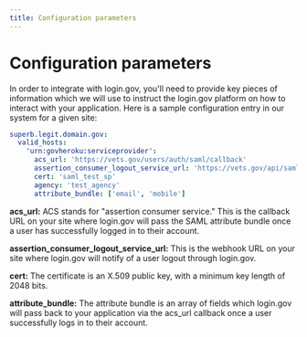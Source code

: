 ```yaml
---
title: Configuration parameters
---
```


# Configuration parameters

In order to integrate with login.gov, you'll need to provide key pieces of information which we will use to instruct the login.gov platform on how to interact with your application. Here is a sample configuration entry in our system for a given site:

```yaml
superb.legit.domain.gov:
  valid_hosts:
    'urn:govheroku:serviceprovider':
      acs_url: 'https://vets.gov/users/auth/saml/callback'
      assertion_consumer_logout_service_url: 'https://vets.gov/api/saml/logout'
      cert: 'saml_test_sp'
      agency: 'test_agency'
      attribute_bundle: ['email', 'mobile']
```

**acs_url:** ACS stands for "assertion consumer service." This is the callback URL on your site where login.gov will pass the SAML attribute bundle once a user has successfully logged in to their account.

**assertion_consumer_logout_service_url:** This is the webhook URL on your site where login.gov will notify of a user logout through login.gov.

**cert:** The certificate is an X.509 public key, with a minimum key length of 2048 bits.

**attribute_bundle:** The attribute bundle is an array of fields which login.gov will pass back to your application via the acs_url callback once a user successfully logs in to their account.
